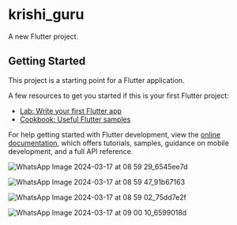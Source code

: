 # krishi_guru

A new Flutter project.

## Getting Started

This project is a starting point for a Flutter application.

A few resources to get you started if this is your first Flutter project:

- [Lab: Write your first Flutter app](https://docs.flutter.dev/get-started/codelab)
- [Cookbook: Useful Flutter samples](https://docs.flutter.dev/cookbook)

For help getting started with Flutter development, view the
[online documentation](https://docs.flutter.dev/), which offers tutorials,
samples, guidance on mobile development, and a full API reference.



![WhatsApp Image 2024-03-17 at 08 59 29_6545ee7d](https://github.com/user-attachments/assets/65d2c259-0e6e-4f52-abdf-afb5cf13324e)

![WhatsApp Image 2024-03-17 at 08 59 47_91b67163](https://github.com/user-attachments/assets/2621d292-25ef-43ec-815e-856db5104cd7)

![WhatsApp Image 2024-03-17 at 08 59 02_75dd7e2f](https://github.com/user-attachments/assets/bc5f6da8-e862-472c-992e-2671e925aace)

![WhatsApp Image 2024-03-17 at 09 00 10_6599018d](https://github.com/user-attachments/assets/28595c05-b65c-432c-bcea-a49032353022)
